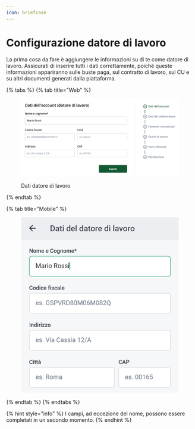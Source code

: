 ```yaml
---
icon: briefcase
---
```


# Configurazione datore di lavoro

La prima cosa da fare è aggiungere le informazioni su di te come datore di lavoro. Assicurati di inserire tutti i dati correttamente, poiché queste informazioni appariranno sulle buste paga, sul contratto di lavoro, sul CU e su altri documenti generati dalla piattaforma.

{% tabs %}
{% tab title="Web" %}
<figure><img src="../.gitbook/assets/image (40).png" alt="Dati datore di lavoro"><figcaption><p>Dati datore di lavoro</p></figcaption></figure>
{% endtab %}

{% tab title="Mobile" %}
<figure><img src="../.gitbook/assets/image (23).png" alt=""><figcaption></figcaption></figure>
{% endtab %}
{% endtabs %}

{% hint style="info" %}
I campi, ad eccezione del nome, possono essere completati in un secondo momento.
{% endhint %}
